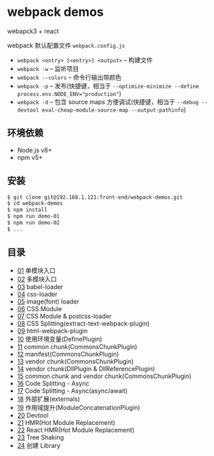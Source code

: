 # webpack demos

webapck3 + react

webpack 默认配置文件 `webpack.config.js`

* `webpack <entry> [<entry>] <output>` – 构建文件
* `webpack -w` – 监听项目
* `webpack --colors` – 命令行输出带颜色
* `webpack -p` – 发布(快捷键，相当于 `--optimize-minimize --define process.env.NODE_ENV="production"`)
* `webpack -d` – 包含 source maps 方便调试(快捷键，相当于 `--debug --devtool eval-cheap-module-source-map --output-pathinfo`)

## 环境依赖

* Node.js v8+
* npm v5+

## 安装

```bash
$ git clone git@192.168.1.121:front-end/webpack-demos.git
$ cd webpack-demos
$ npm install
$ npm run demo-01
$ npm run demo-02
$ ...
```

## 目录

* [01](/01) 单模块入口
* [02](/02) 多模块入口
* [03](/03) babel-loader
* [04](/04) css-loader
* [05](/05) image(font) loader
* [06](/06) CSS Module
* [07](/07) CSS Module & postcss-loader
* [08](/08) CSS Splitting(extract-text-webpack-plugin)
* [09](/09) html-webpack-plugin
* [10](/10) 使用环境变量(DefinePlugin)
* [11](/11) common chunk(CommonsChunkPlugin)
* [12](/12) manifest(CommonsChunkPlugin)
* [13](/13) vendor chunk(CommonsChunkPlugin)
* [14](/14) vendor chunk(DllPlugin & DllReferencePlugin)
* [15](/15) common chunk and vendor chunk(CommonsChunkPlugin)
* [16](/16) Code Splitting - Async
* [17](/17) Code Splitting - Async(async/await)
* [18](/18) 外部扩展(externals)
* [19](/19) 作用域提升(ModuleConcatenationPlugin)
* [20](/20) Devtool
* [21](/21) HMR(Hot Module Replacement)
* [22](/22) React HMR(Hot Module Replacement)
* [23](/23) Tree Shaking
* [24](/24) 创建 Library
